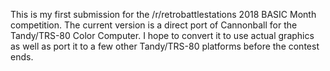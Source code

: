 This is my first submission for the /r/retrobattlestations 2018 BASIC Month competition.  The current version is a direct port of Cannonball for the Tandy/TRS-80 Color Computer.  I hope to convert it to use actual graphics as well as port it to a few other Tandy/TRS-80 platforms before the contest ends.

